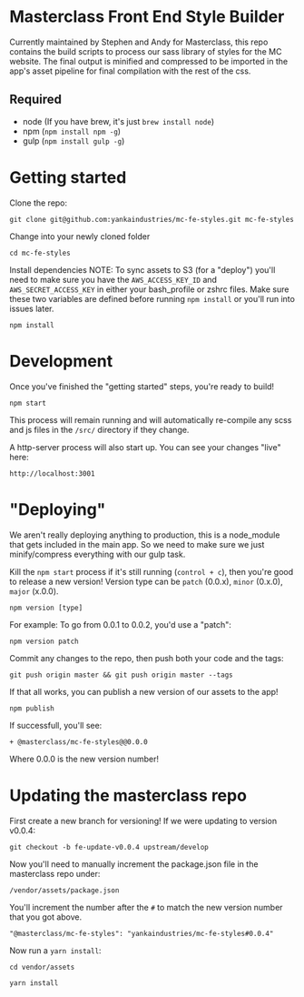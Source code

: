 # Masterclass Front End Style Builder
Currently maintained by Stephen and Andy for Masterclass, this repo contains the build scripts to process our sass library of styles for the MC website.  The final output is minified and compressed to be imported in the app's asset pipeline for final compilation with the rest of the css.

## Required
- node (If you have brew, it's just `brew install node`)
- npm (`npm install npm -g`)
- gulp (`npm install gulp -g`)

# Getting started
Clone the repo:
```
git clone git@github.com:yankaindustries/mc-fe-styles.git mc-fe-styles
```

Change into your newly cloned folder
```
cd mc-fe-styles
```

Install dependencies
NOTE: To sync assets to S3 (for a "deploy") you'll need to make sure you have the `AWS_ACCESS_KEY_ID` and `AWS_SECRET_ACCESS_KEY` in either your bash_profile or zshrc files.  Make sure these two variables are defined before running `npm install` or you'll run into issues later.

```
npm install
```

# Development
Once you've finished the "getting started" steps, you're ready to build!

```
npm start
```

This process will remain running and will automatically re-compile any scss and js files in the `/src/` directory if they change.

A http-server process will also start up.  You can see your changes "live" here:

```
http://localhost:3001
```

# "Deploying"
We aren't really deploying anything to production, this is a node_module that gets included in the main app.  So we need to make sure we just minify/compress everything with our gulp task.

Kill the `npm start` process if it's still running (`control + c`), then you're good to release a new version! Version type can be `patch` (0.0.x), `minor` (0.x.0), `major` (x.0.0).

```
npm version [type]
```

For example: To go from 0.0.1 to 0.0.2, you'd use a "patch":

```
npm version patch
```

Commit any changes to the repo, then push both your code and the tags:
```
git push origin master && git push origin master --tags
```

If that all works, you can publish a new version of our assets to the app!

```
npm publish
```

If successfull, you'll see:
```
+ @masterclass/mc-fe-styles@@0.0.0
```

Where 0.0.0 is the new version number!

# Updating the masterclass repo
First create a new branch for versioning!  If we were updating to version v0.0.4:

```
git checkout -b fe-update-v0.0.4 upstream/develop
```

Now you'll need to manually increment the package.json file in the masterclass repo under:

```
/vendor/assets/package.json
```

You'll increment the number after the `#` to match the new version number that you got above.

```
"@masterclass/mc-fe-styles": "yankaindustries/mc-fe-styles#0.0.4"
```

Now run a `yarn install`:
```
cd vendor/assets
```

```
yarn install
```

